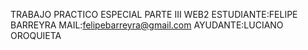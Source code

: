 TRABAJO PRACTICO ESPECIAL PARTE III
WEB2
ESTUDIANTE:FELIPE BARREYRA
MAIL:felipebarreyra@gmail.com
AYUDANTE:LUCIANO OROQUIETA
